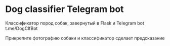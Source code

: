 # Dog classifier Telegram bot
Классификатор пород собак, завернутый в Flask и Telegram bot t.me/DogClfBot

Прикрепите фотографию собаки и классификатор сделает предсказание
